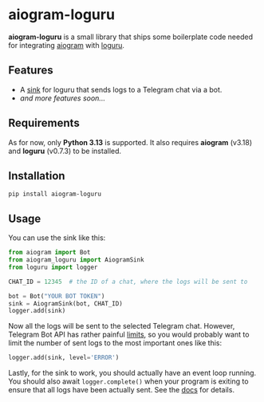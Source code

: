 # aiogram-loguru

**aiogram-loguru** is a small library that ships some boilerplate code needed for integrating
[aiogram](https://pypi.org/project/aiogram/) with [loguru](https://pypi.org/project/loguru/).

## Features

- A [sink](https://loguru.readthedocs.io/en/stable/api/logger.html#loguru._logger.Logger.add)
  for loguru that sends logs to a Telegram chat via a bot.
- *and more features soon...*

## Requirements

As for now, only **Python 3.13** is supported.
It also requires **aiogram** (v3.18) and **loguru** (v0.7.3) to be installed.

## Installation

    pip install aiogram-loguru
  
## Usage

You can use the sink like this:

```python
from aiogram import Bot
from aiogram_loguru import AiogramSink
from loguru import logger

CHAT_ID = 12345  # the ID of a chat, where the logs will be sent to

bot = Bot("YOUR BOT TOKEN")
sink = AiogramSink(bot, CHAT_ID)
logger.add(sink)
```

Now all the logs will be sent to the selected Telegram chat. 
However, Telegram Bot API has rather painful [limits](https://limits.tginfo.me/en),
so you would probably want to limit the number of sent logs to the most important ones like this:

```python
logger.add(sink, level='ERROR')
```

Lastly, for the sink to work, you should actually have an event loop running.
You should also await `logger.complete()` when your program is exiting to ensure that all logs
have been actually sent. 
See the [docs](https://loguru.readthedocs.io/en/stable/api/logger.html#loguru._logger.Logger.complete) for details.
